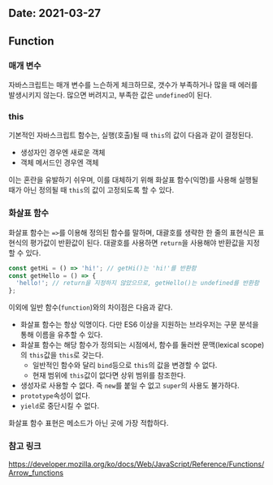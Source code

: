 Date: 2021-03-27
---

## Function

### 매개 변수
자바스크립트는 매개 변수를 느슨하게 체크하므로, 갯수가 부족하거나 많을 때 에러를 발생시키지 않는다. 많으면 버려지고, 부족한 값은 `undefined`이 된다.

### this
기본적인 자바스크립트 함수는, 실행(호출)될 때 `this`의 값이 다음과 같이 결정된다.
- 생성자인 경우엔 새로운 객체
- 객체 메서드인 경우엔 객체

이는 혼란을 유발하기 쉬우며, 이를 대체하기 위해 화살표 함수(익명)를 사용해 실행될 때가 아닌 정의될 때 `this`의 값이 고정되도록 할 수 있다.

### 화살표 함수
화살표 함수는 `=>`를 이용해 정의된 함수를 말하며, 대괄호를 생략한 한 줄의 표현식은 표현식의 평가값이 반환값이 된다.
대괄호를 사용하면 `return`을 사용해야 반환값을 지정할 수 있다.

```js
const getHi = () => 'hi!'; // getHi()는 'hi!'를 반환함
const getHello = () => {
  'hello!'; // return을 지정하지 않았으므로, getHello()는 undefined를 반환함
};
```

이외에 일반 함수(`function`)와의 차이점은 다음과 같다.
- 화살표 함수는 항상 익명이다. 다만 ES6 이상을 지원하는 브라우저는 구문 분석을 통해 이름을 유추할 수 있다.
- 화살표 함수는 해당 함수가 정의되는 시점에서, 함수를 둘러싼 문맥(lexical scope)의 `this`값을 `this`로 갖는다.
  - 일반적인 함수와 달리 `bind`등으로 `this`의 값을 변경할 수 없다.
  - 현재 범위에 `this`값이 없다면 상위 범위를 참조한다.
- 생성자로 사용할 수 없다. 즉 `new`를 붙일 수 없고 `super`의 사용도 불가하다.
- `prototype`속성이 없다.
- `yield`로 중단시킬 수 없다.

화살표 함수 표현은 메소드가 아닌 곳에 가장 적합하다.

### 참고 링크
https://developer.mozilla.org/ko/docs/Web/JavaScript/Reference/Functions/Arrow_functions
